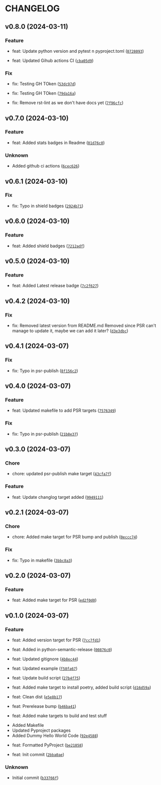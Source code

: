 # CHANGELOG



## v0.8.0 (2024-03-11)

### Feature

* feat: Update python version and pytest n pyproject.toml ([`0728093`](https://github.com/ManpreetShuann/manu-sdk/commit/07280933f7418c8fb89ef495e3b4288a07913e18))

* feat: Updated Gihub actions CI ([`cba05d9`](https://github.com/ManpreetShuann/manu-sdk/commit/cba05d9da88644763b434fe743d0a10c6888ef58))

### Fix

* fix: Testing GH TOken ([`53dc97d`](https://github.com/ManpreetShuann/manu-sdk/commit/53dc97dcf88344273a2b7e211b99596a00af5978))

* fix: Testing GH TOken ([`79da16a`](https://github.com/ManpreetShuann/manu-sdk/commit/79da16a914d74e401aa30e413f2c56fd2d5c7eb2))

* fix: Remove rst-lint as we don&#39;t have docs yet ([`7f96cfc`](https://github.com/ManpreetShuann/manu-sdk/commit/7f96cfc9ad014d6adacb7964ed6ecb619ddc9669))


## v0.7.0 (2024-03-10)

### Feature

* feat: Added stats badges in Readme ([`01d76c0`](https://github.com/ManpreetShuann/manu-sdk/commit/01d76c0f7ef8382cd8edf68a27b11ec7cae2d934))

### Unknown

* Added github ci actions ([`6cec626`](https://github.com/ManpreetShuann/manu-sdk/commit/6cec6268a6100572b132ce3d90152d2a242038a6))


## v0.6.1 (2024-03-10)

### Fix

* fix: Typo in  shield badges ([`2924b71`](https://github.com/ManpreetShuann/manu-sdk/commit/2924b71e18b199dc42316dcd0bca8cf358523dba))


## v0.6.0 (2024-03-10)

### Feature

* feat: Added shield badges ([`7212adf`](https://github.com/ManpreetShuann/manu-sdk/commit/7212adf19d6fd31a28b5d80fe48167d4ca095568))


## v0.5.0 (2024-03-10)

### Feature

* feat: Added Latest release badge ([`7c2f627`](https://github.com/ManpreetShuann/manu-sdk/commit/7c2f627b838663062033a221fab14f7ae96c1369))


## v0.4.2 (2024-03-10)

### Fix

* fix: Removed latest version from README.md
Removed since PSR can&#39;t manage to update it, maybe we can add it later? ([`d3e3dbc`](https://github.com/ManpreetShuann/manu-sdk/commit/d3e3dbcd2e4d5a1e9dea12d0258aa58588b55200))


## v0.4.1 (2024-03-07)

### Fix

* fix: Typo in psr-publish ([`8f156c2`](https://github.com/ManpreetShuann/manu-sdk/commit/8f156c2acdc789ab1cc31efa6c535cf6efb67c8f))


## v0.4.0 (2024-03-07)

### Feature

* feat: Updated makefile to add PSR targets ([`7576349`](https://github.com/ManpreetShuann/manu-sdk/commit/7576349ef56fe2aeea83872d7404e54d6890ad2d))

### Fix

* fix: Typo in psr-publish ([`21b8e37`](https://github.com/ManpreetShuann/manu-sdk/commit/21b8e37b087a3108c3228dab80a6ee3fdfd60175))


## v0.3.0 (2024-03-07)

### Chore

* chore: updated psr-publish make target ([`43cfa7f`](https://github.com/ManpreetShuann/manu-sdk/commit/43cfa7f8099a182cc2f239e8a26e2cb407af34ed))

### Feature

* feat: Update changlog target added ([`9949111`](https://github.com/ManpreetShuann/manu-sdk/commit/994911195589cba9545164b4053a8a846f2003f1))


## v0.2.1 (2024-03-07)

### Chore

* chore: Added make target for PSR bump and publish ([`0eccc74`](https://github.com/ManpreetShuann/manu-sdk/commit/0eccc745022a85ee6c5030b0030483c65e197cf9))

### Fix

* fix: Typo in makefile ([`3bbc8a3`](https://github.com/ManpreetShuann/manu-sdk/commit/3bbc8a3a517856dfa7c063a6edfea71b97cc1051))


## v0.2.0 (2024-03-07)

### Feature

* feat: Added make target for PSR ([`ed2f0d0`](https://github.com/ManpreetShuann/manu-sdk/commit/ed2f0d081c42837eb0eabc6f134878d7371eb786))


## v0.1.0 (2024-03-07)

### Feature

* feat: Added version target for PSR ([`7cc7fd1`](https://github.com/ManpreetShuann/manu-sdk/commit/7cc7fd17e23b100ca78e6a1754ad4d0b24406f59))

* feat: Added in python-semantic-release ([`00876c0`](https://github.com/ManpreetShuann/manu-sdk/commit/00876c0c2f13a15070daeb6a99c1dfe9c0610d85))

* feat: Updated gitignore ([`4b8ec44`](https://github.com/ManpreetShuann/manu-sdk/commit/4b8ec447842525b0398d50c34329b893cb1e5239))

* feat: Updated example ([`f58fa67`](https://github.com/ManpreetShuann/manu-sdk/commit/f58fa6729a15fa0da6c85fa1032d860ba933701b))

* feat: Update build script ([`27b4f75`](https://github.com/ManpreetShuann/manu-sdk/commit/27b4f75f35953aaaed12ebd1f55aaae3244eb038))

* feat: Added make target to install poetry, added build script ([`d16d59a`](https://github.com/ManpreetShuann/manu-sdk/commit/d16d59a699289c4cebad6534345555c931724392))

* feat: Clean dist ([`e5e8b17`](https://github.com/ManpreetShuann/manu-sdk/commit/e5e8b17b2acdd271f30ef2bd95befc6e2a071692))

* feat: Prerelease bump ([`b46ba41`](https://github.com/ManpreetShuann/manu-sdk/commit/b46ba41a014e8fe741105d5c83969e9a5ea9ff6c))

* feat: Added make targets to build and test stuff
- Added Makefile
- Updated Pyproject packages
- Added Dummy Hello World Code ([`92e4588`](https://github.com/ManpreetShuann/manu-sdk/commit/92e45886128171aa864214f40dc8f93889f26175))

* feat: Formatted PyProject ([`be21858`](https://github.com/ManpreetShuann/manu-sdk/commit/be21858265b055dcc860d7fc5e9c5ad870653a8b))

* feat: Init commit ([`2bba0ae`](https://github.com/ManpreetShuann/manu-sdk/commit/2bba0ae1631941a74f977c5ac9dcc19df7427434))

### Unknown

* Initial commit ([`b33766f`](https://github.com/ManpreetShuann/manu-sdk/commit/b33766f6d8a9d181f0484209ccdc787843a7ba0a))
